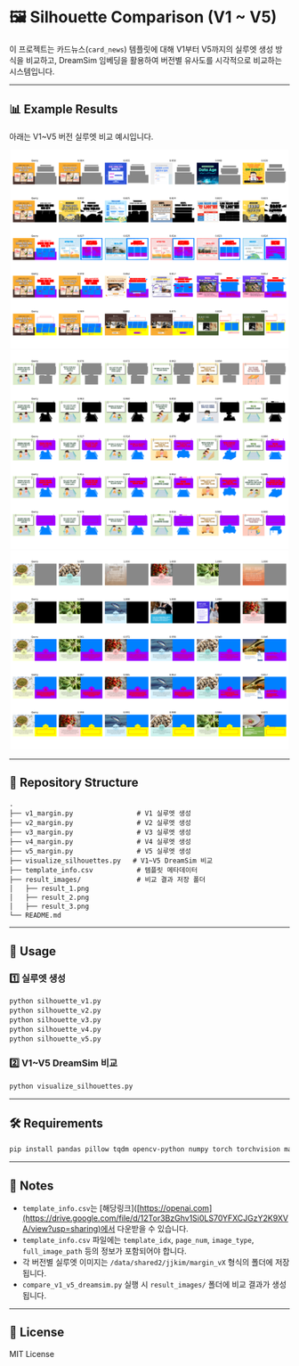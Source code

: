# 🖼️ Silhouette Comparison (V1 ~ V5)

이 프로젝트는 카드뉴스(`card_news`) 템플릿에 대해 V1부터 V5까지의 실루엣 생성 방식을 비교하고,
DreamSim 임베딩을 활용하여 버전별 유사도를 시각적으로 비교하는 시스템입니다.

---

## 📊 Example Results

아래는 V1~V5 버전 실루엣 비교 예시입니다.

<p align="center">
  <img src="result_images/result_1.png" width="500"><br>
  <img src="result_images/result_2.png" width="500"><br>
  <img src="result_images/result_3.png" width="500"><br>
</p>

---

## 📂 Repository Structure

```
.
├── v1_margin.py                # V1 실루엣 생성
├── v2_margin.py                # V2 실루엣 생성
├── v3_margin.py                # V3 실루엣 생성
├── v4_margin.py                # V4 실루엣 생성
├── v5_margin.py                # V5 실루엣 생성
├── visualize_silhouettes.py   # V1~V5 DreamSim 비교
├── template_info.csv           # 템플릿 메타데이터
├── result_images/              # 비교 결과 저장 폴더
│   ├── result_1.png
│   ├── result_2.png
│   ├── result_3.png
└── README.md
```

---

## 🚀 Usage

### 1️⃣ 실루엣 생성
```bash
python silhouette_v1.py
python silhouette_v2.py
python silhouette_v3.py
python silhouette_v4.py
python silhouette_v5.py
```

### 2️⃣ V1~V5 DreamSim 비교
```bash
python visualize_silhouettes.py
```

---

## 🛠 Requirements

```bash
pip install pandas pillow tqdm opencv-python numpy torch torchvision matplotlib dreamsim
```

---

## 📌 Notes
- `template_info.csv`는 [해당링크]([https://openai.com](https://drive.google.com/file/d/12Tor3BzGhv1Si0LS70YFXCJGzY2K9XVA/view?usp=sharing)에서 다운받을 수 있습니다.
- `template_info.csv` 파일에는 `template_idx`, `page_num`, `image_type`, `full_image_path` 등의 정보가 포함되어야 합니다.
- 각 버전별 실루엣 이미지는 `/data/shared2/jjkim/margin_vX` 형식의 폴더에 저장됩니다.
- `compare_v1_v5_dreamsim.py` 실행 시 `result_images/` 폴더에 비교 결과가 생성됩니다.

---

## 📜 License
MIT License
